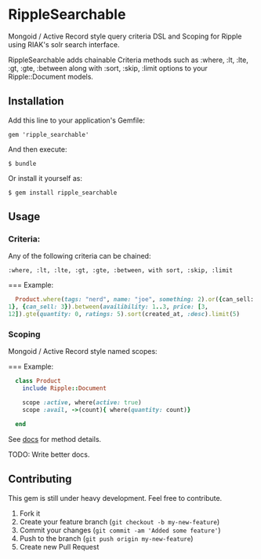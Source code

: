 # RippleSearchable

Mongoid / Active Record style query criteria DSL and Scoping for Ripple
using RIAK's solr search interface.

RippleSearchable adds chainable Criteria methods such as :where, :lt, :lte, :gt, :gte, :between
along with :sort, :skip, :limit options to your Ripple::Document models.

## Installation

Add this line to your application's Gemfile:

    gem 'ripple_searchable'

And then execute:

    $ bundle

Or install it yourself as:

    $ gem install ripple_searchable

## Usage

### Criteria:

Any of the following criteria can be chained:

    :where, :lt, :lte, :gt, :gte, :between, with sort, :skip, :limit

=== Example:

```ruby
  Product.where(tags: "nerd", name: "joe", something: 2).or({can_sell:
1}, {can_sell: 3}).between(availibility: 1..3, price: [3,
12]).gte(quantity: 0, ratings: 5).sort(created_at, :desc).limit(5)
```

### Scoping

Mongoid / Active Record style named scopes:

=== Example:

```ruby
  class Product
    include Ripple::Document

    scope :active, where(active: true)
    scope :avail, ->(count){ where(quantity: count)}

  end
```

See [docs](http://rubydoc.info/github/computadude/ripple_searchable/master/frames) for method details.

TODO: Write better docs.

## Contributing

This gem is still under heavy development. Feel free to contribute.

1. Fork it
2. Create your feature branch (`git checkout -b my-new-feature`)
3. Commit your changes (`git commit -am 'Added some feature'`)
4. Push to the branch (`git push origin my-new-feature`)
5. Create new Pull Request
